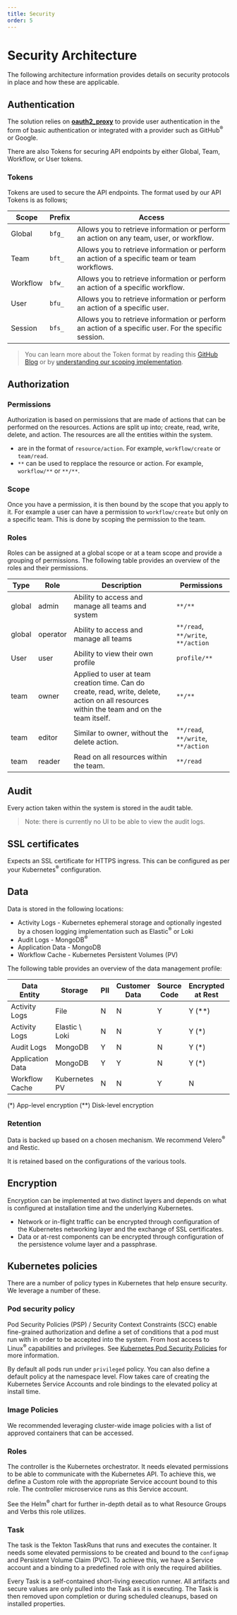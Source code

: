 ```yaml
---
title: Security
order: 5
---
```


# Security Architecture

The following architecture information provides details on security protocols in place and how these are applicable.

## Authentication

The solution relies on **[oauth2_proxy](https://github.com/oauth2-proxy)** to provide user authentication in the form of basic authentication or integrated with a provider such as GitHub<sup>®</sup> or Google.

There are also Tokens for securing API endpoints by either Global, Team, Workflow, or User tokens.

### Tokens

Tokens are used to secure the API endpoints. The format used by our API Tokens is as follows;

| Scope    | Prefix | Access                                                                                                |
| -------- | ------ | ----------------------------------------------------------------------------------------------------- |
| Global   | `bfg_` | Allows you to retrieve information or perform an action on any team, user, or workflow.               |
| Team     | `bft_` | Allows you to retrieve information or perform an action of a specific team or team workflows.         |
| Workflow | `bfw_` | Allows you to retrieve information or perform an action of a specific workflow.                       |
| User     | `bfu_` | Allows you to retrieve information or perform an action of a specific user.                           |
| Session  | `bfs_` | Allows you to retrieve information or perform an action of a specific user. For the specific session. |

> You can learn more about the Token format by reading this [GitHub Blog](https://github.blog/2021-04-05-behind-githubs-new-authentication-token-formats/) or by [understanding our scoping implementation](https://github.com/boomerang-io/flow.service).

## Authorization

### Permissions

Authorization is based on permissions that are made of actions that can be performed on the resources. Actions are split up into; create, read, write, delete, and action. The resources are all the entities within the system.

- are in the format of `resource/action`. For example, `workflow/create` or `team/read`.
- `**` can be used to repplace the resource or action. For example, `workflow/**` or `**/**`.

### Scope

Once you have a permission, it is then bound by the scope that you apply to it. For example a user can have a permission to `workflow/create` but only on a specific team. This is done by scoping the permission to the team.

### Roles

Roles can be assigned at a global scope or at a team scope and provide a grouping of permissions. The following table provides an overview of the roles and their permissions.

| Type   | Role     | Description                                                                                                                                | Permissions                        |
| ------ | -------- | ------------------------------------------------------------------------------------------------------------------------------------------ | ---------------------------------- |
| global | admin    | Ability to access and manage all teams and system                                                                                          | `**/**`                            |
| global | operator | Ability to access and manage all teams                                                                                                     | `**/read`, `**/write`, `**/action` |
| User   | user     | Ability to view their own profile                                                                                                          | `profile/**`                       |
| team   | owner    | Applied to user at team creation time. Can do create, read, write, delete, action on all resources within the team and on the team itself. | `**/**`                            |
| team   | editor   | Similar to owner, without the delete action.                                                                                               | `**/read`, `**/write`, `**/action` |
| team   | reader   | Read on all resources within the team.                                                                                                     | `**/read`                          |

## Audit

Every action taken within the system is stored in the audit table.

> Note: there is currently no UI to be able to view the audit logs.

## SSL certificates

Expects an SSL certificate for HTTPS ingress. This can be configured as per your Kubernetes<sup>®</sup> configuration.

## Data

Data is stored in the following locations:

- Activity Logs - Kubernetes ephemeral storage and optionally ingested by a chosen logging implementation such as Elastic<sup>®</sup> or Loki
- Audit Logs - MongoDB<sup>®</sup>
- Application Data - MongoDB
- Workflow Cache - Kubernetes Persistent Volumes (PV)

The following table provides an overview of the data management profile:

| Data Entity      | Storage        | PII | Customer Data | Source Code | Encrypted at Rest | Encrypted in Flight |
| ---------------- | -------------- | --- | ------------- | ----------- | ----------------- | ------------------- |
| Activity Logs    | File           | N   | N             | Y           | Y (\*\*)          | Y                   |
| Activity Logs    | Elastic \ Loki | N   | N             | Y           | Y (\*)            | Y                   |
| Audit Logs       | MongoDB        | Y   | N             | N           | Y (\*)            | Y                   |
| Application Data | MongoDB        | Y   | Y             | N           | Y (\*)            | Y (\*)              |
| Workflow Cache   | Kubernetes PV  | N   | N             | Y           | N                 | N                   |

(\*) App-level encryption (\*\*) Disk-level encryption

### Retention

Data is backed up based on a chosen mechanism. We recommend Velero<sup>®</sup> and Restic.

It is retained based on the configurations of the various tools.

## Encryption

Encryption can be implemented at two distinct layers and depends on what is configured at installation time and the underlying Kubernetes.

- Network or in-flight traffic can be encrypted through configuration of the Kubernetes networking layer and the exchange of SSL certificates.
- Data or at-rest components can be encrypted through configuration of the persistence volume layer and a passphrase.

## Kubernetes policies

There are a number of policy types in Kubernetes that help ensure security. We leverage a number of these.

### Pod security policy

Pod Security Policies (PSP) / Security Context Constraints (SCC) enable fine-grained authorization and define a set of conditions that a pod must run with in order to be accepted into the system. From host access to Linux<sup>®</sup> capabilities and privileges. See [Kubernetes Pod Security Policies](https://kubernetes.io/docs/concepts/policy/pod-security-policy/) for more information.

By default all pods run under `privileged` policy. You can also define a default policy at the namespace level. Flow takes care of creating the Kubernetes Service Accounts and role bindings to the elevated policy at install time.

### Image Policies

We recommended leveraging cluster-wide image policies with a list of approved containers that can be accessed.

### Roles

The controller is the Kubernetes orchestrator. It needs elevated permissions to be able to communicate with the Kubernetes API. To achieve this, we define a Custom role with the appropriate Service account bound to this role. The controller microservice runs as this Service account.

See the Helm<sup>®</sup> chart for further in-depth detail as to what Resource Groups and Verbs this role utilizes.

### Task

The task is the Tekton TaskRuns that runs and executes the container. It needs some elevated permissions to be created and bound to the `configmap` and Persistent Volume Claim (PVC). To achieve this, we have a Service account and a binding to a predefined role with only the required abilities.

Every Task is a self-contained short-living execution runner. All artifacts and secure values are only pulled into the Task as it is executing. The Task is then removed upon completion or during scheduled cleanups, based on installed properties.
